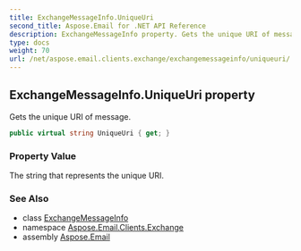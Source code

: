 ```yaml
---
title: ExchangeMessageInfo.UniqueUri
second_title: Aspose.Email for .NET API Reference
description: ExchangeMessageInfo property. Gets the unique URI of message
type: docs
weight: 70
url: /net/aspose.email.clients.exchange/exchangemessageinfo/uniqueuri/
---
```

## ExchangeMessageInfo.UniqueUri property

Gets the unique URI of message.

```csharp
public virtual string UniqueUri { get; }
```

### Property Value

The string that represents the unique URI.

### See Also

* class [ExchangeMessageInfo](../)
* namespace [Aspose.Email.Clients.Exchange](../../exchangemessageinfo/)
* assembly [Aspose.Email](../../../)


